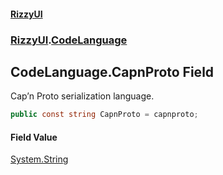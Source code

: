 #### [RizzyUI](index 'index')
### [RizzyUI](RizzyUI 'RizzyUI').[CodeLanguage](RizzyUI.CodeLanguage 'RizzyUI.CodeLanguage')

## CodeLanguage.CapnProto Field

Cap’n Proto serialization language.

```csharp
public const string CapnProto = capnproto;
```

#### Field Value
[System.String](https://docs.microsoft.com/en-us/dotnet/api/System.String 'System.String')